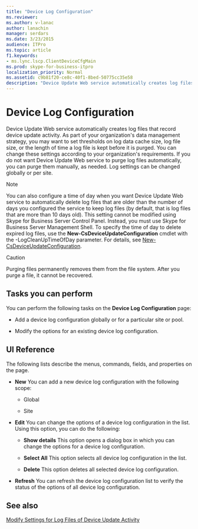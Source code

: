 ```yaml
---
title: "Device Log Configuration"
ms.reviewer: 
ms.author: v-lanac
author: lanachin
manager: serdars
ms.date: 3/23/2015
audience: ITPro
ms.topic: article
f1.keywords:
- ms.lync.lscp.ClientDeviceCfgMain
ms.prod: skype-for-business-itpro
localization_priority: Normal
ms.assetid: c9b81f20-ce8c-40f1-8bed-50775cc35e58
description: "Device Update Web service automatically creates log files that record device update activity. As part of your organization's data management strategy, you may want to set thresholds on log data cache size, log file size, or the length of time a log file is kept before it is purged. You can change these settings according to your organization's requirements. If you do not want Device Update Web service to purge log files automatically, you can purge them manually, as needed. Log settings can be changed globally or per site."
---
```


# Device Log Configuration

Device Update Web service automatically creates log files that record device update activity. As part of your organization's data management strategy, you may want to set thresholds on log data cache size, log file size, or the length of time a log file is kept before it is purged. You can change these settings according to your organization's requirements. If you do not want Device Update Web service to purge log files automatically, you can purge them manually, as needed. Log settings can be changed globally or per site.

> [!NOTE]
> You can also configure a time of day when you want Device Update Web service to automatically delete log files that are older than the number of days you configured the service to keep log files (by default, that is log files that are more than 10 days old). This setting cannot be modified using Skype for Business Server Control Panel. Instead, you must use Skype for Business Server Management Shell. To specify the time of day to delete expired log files, use the **New-CsDeviceUpdateConfiguration** cmdlet with the -LogCleanUpTimeOfDay parameter. For details, see [New-CsDeviceUpdateConfiguration](https://docs.microsoft.com/powershell/module/skype/new-csdeviceupdateconfiguration?view=skype-ps).

> [!CAUTION]
> Purging files permanently removes them from the file system. After you purge a file, it cannot be recovered.

## Tasks you can perform

You can perform the following tasks on the **Device Log Configuration** page:

- Add a device log configuration globally or for a particular site or pool.

- Modify the options for an existing device log configuration.

## UI Reference

The following lists describe the menus, commands, fields, and properties on the page.

- **New** You can add a new device log configuration with the following scope:

  - Global

  - Site

- **Edit** You can change the options of a device log configuration in the list. Using this option, you can do the following:

  - **Show details** This option opens a dialog box in which you can change the options for a device log configuration.

  - **Select All** This option selects all device log configuration in the list.

  - **Delete** This option deletes all selected device log configuration.

- **Refresh** You can refresh the device log configuration list to verify the status of the options of all device log configuration.

## See also

[Modify Settings for Log Files of Device Update Activity](https://technet.microsoft.com/library/9b57f126-1853-43b3-bbd4-06401e6498bd.aspx)
